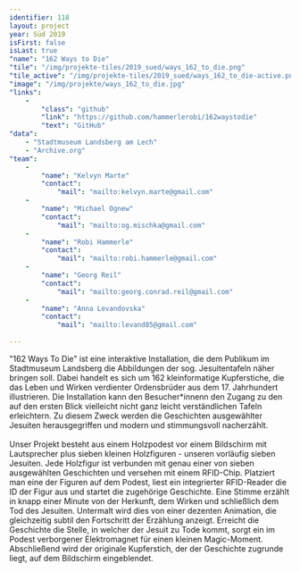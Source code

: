 ```yaml
---
identifier: 118
layout: project
year: Süd 2019
isFirst: false
isLast: true
"name": "162 Ways to Die"
"tile": "/img/projekte-tiles/2019_sued/ways_162_to_die.png"
"tile_active": "/img/projekte-tiles/2019_sued/ways_162_to_die-active.png"
"image": "/img/projekte/ways_162_to_die.jpg"
"links":
    -
        "class": "github"
        "link": "https://github.com/hammerlerobi/162waystodie"
        "text": "GitHub"
"data":
    - "Stadtmuseum Landsberg am Lech"
    - "Archive.org"
"team":
    -
        "name": "Kelvyn Marte"
        "contact":
            "mail": "mailto:kelvyn.marte@gmail.com"
    -
        "name": "Michael Ognew"
        "contact":
            "mail": "mailto:og.mischka@gmail.com"
    -
        "name": "Robi Hammerle"
        "contact":
            "mail": "mailto:robi.hammerle@gmail.com"
    -
        "name": "Georg Reil"
        "contact":
            "mail": "mailto:georg.conrad.reil@gmail.com"
    -
        "name": "Anna Levandovska"
        "contact":
            "mail": "mailto:levand85@gmail.com"
           
---
```

"162 Ways To Die" ist eine interaktive Installation, die dem Publikum im Stadtmuseum Landsberg die Abbildungen der sog. Jesuitentafeln näher bringen soll. Dabei handelt es sich um 162 kleinformatige Kupferstiche, die das Leben und Wirken verdienter Ordensbrüder aus dem 17. Jahrhundert illustrieren. Die Installation kann den Besucher\*innenn den Zugang zu den auf den ersten Blick vielleicht nicht ganz leicht verständlichen Tafeln erleichtern. Zu diesem Zweck werden die Geschichten ausgewählter Jesuiten herausgegriffen und modern und stimmungsvoll nacherzählt.
<br/><br/>
Unser Projekt besteht aus einem Holzpodest vor einem Bildschirm mit Lautsprecher plus sieben kleinen Holzfiguren - unseren vorläufig sieben Jesuiten. Jede Holzfigur ist verbunden mit genau einer von sieben ausgewählten Geschichten und versehen mit einem RFID-Chip. Platziert man eine der Figuren auf dem Podest, liest ein integrierter RFID-Reader die ID der Figur aus und startet die zugehörige Geschichte. Eine Stimme erzählt in knapp einer Minute von der Herkunft, dem Wirken und schließlich dem Tod des Jesuiten. Untermalt wird dies von einer dezenten Animation, die gleichzeitig subtil den Fortschritt der Erzählung anzeigt. Erreicht die Geschichte die Stelle, in welcher der Jesuit zu Tode kommt, sorgt ein im Podest verborgener Elektromagnet für einen kleinen Magic-Moment. Abschließend wird der originale Kupferstich, der der Geschichte zugrunde liegt, auf dem Bildschirm eingeblendet.